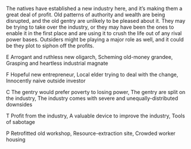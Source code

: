 The natives have established a new industry here, and it’s making them a great deal of profit. Old patterns of authority and wealth are being disrupted, and the old gentry are unlikely to be pleased about it. They may be trying to take over the industry, or they may have been the ones to enable it in the first place and are using it to crush the life out of any rival power bases. Outsiders might be playing a major role as well, and it could be they plot to siphon off the profits.

E Arrogant and ruthless new oligarch, Scheming old-money grandee, Grasping and heartless industrial magnate

F Hopeful new entrepreneur, Local elder trying to deal with the change, Innocently naive outside investor

C The gentry would prefer poverty to losing power, The gentry are split on the industry, The industry comes with severe and unequally-distributed downsides

T Profit from the industry, A valuable device to improve the industry, Tools of sabotage

P Retrofitted old workshop, Resource-extraction site, Crowded worker housing